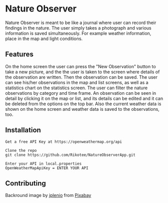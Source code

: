 # Nature Observer

Nature Observer is meant to be like a journal where user can record their findings in the nature.
The user simply takes a photograph and various information is saved simultaneously.
For example weather information, place in the map and light conditions.

## Features

On the home screen the user can press the "New Observation" button to take a new picture, and the the user is taken to the screen where details of the observation are written. Then the observation can be saved.
The user can see his/her observations in the map and list screens, as well as a statistics chart on the statistics screen.
The user can filter the nature observations by category and time frame.
An observation can be seen in detail by clicking it on the map or list, and its details can be edited and it can be deleted from the options on the top bar.
Also the current weather data is shown on the home screen and weather data is saved to the observations, too.

## Installation
```
Get a free API Key at https://openweathermap.org/api

Clone the repo
git clone https://github.com/Rikotee/NatureObserverApp.git

Enter your API in local.properties
OpenWeatherMapApiKey = ENTER YOUR API
```

## Contributing

Backround image by <a href="https://pixabay.com/users/jplenio-7645255/?utm_source=link-attribution&amp;utm_medium=referral&amp;utm_campaign=image&amp;utm_content=3622519">jplenio</a> from <a href="https://pixabay.com/?utm_source=link-attribution&amp;utm_medium=referral&amp;utm_campaign=image&amp;utm_content=3622519">Pixabay</a>
